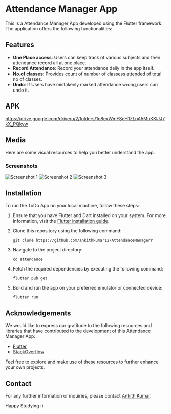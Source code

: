 # Attendance Manager App

This is a Attendance Manager App developed using the Flutter framework. The application offers the following functionalities:

## Features

- **One Place access**: Users can keep  track of various subjects and their attendance record all at one place.
- **Record Attendance**: Record your attendance daily in the app itself.
- **No.of classes**: Provides count of number of classess attended of total no of classes.
- **Undo**: If Users have mistakenly marked  attendance wrong,users can undo it.


## APK
https://drive.google.com/drive/u/2/folders/1o8exWmFScH1ZLpA5MuKKlJJ7kX_PQkyw

## Media

Here are some visual resources to help you better understand the app:

### Screenshots

![Screenshot 1](screenshots/1.jpg)
![Screenshot 2](screenshots/2.jpg)
![Screenshot 3](screenshots/3.jpg)



## Installation

To run the ToDo App on your local machine, follow these steps:

1. Ensure that you have Flutter and Dart installed on your system. For more information, visit the [Flutter installation guide](https://flutter.dev/docs/get-started/install).

2. Clone this repository using the following command:

   ```
   git clone https://github.com/ankithkumar12/AttendanceManagerr
   ```

3. Navigate to the project directory:

   ```
   cd attendance
   ```

4. Fetch the required dependencies by executing the following command:

   ```
   flutter pub get
   ```



5. Build and run the app on your preferred emulator or connected device:

   ```
   flutter run
   ```




## Acknowledgements

We would like to express our gratitude to the following resources and libraries that have contributed to the development of this Attendance Manager  App:

- [Flutter](https://flutter.dev/)
- [StackOverflow](https://stackoverflow.com/)


Feel free to explore and make use of these resources to further enhance your own projects.

## Contact

For any further information or inquiries, please contact [Ankith Kumar](mailto:g.ankithkumar22@gmail.com).

Happy Studying :)
